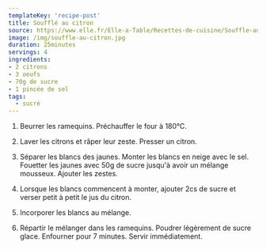 ```yaml
---
templateKey: 'recipe-post'
title: Soufflé au citron
source: https://www.elle.fr/Elle-a-Table/Recettes-de-cuisine/Souffle-au-citron-547798
image: /img/souffle-au-citron.jpg
duration: 25minutes
servings: 4
ingredients:
- 2 citrons
- 3 oeufs
- 70g de sucre
- 1 pincée de sel
tags:
  - sucré
---
```

1. Beurrer les ramequins. Préchauffer le four à 180°C.

2. Laver les citrons et râper leur zeste. Presser un citron.

3. Séparer les blancs des jaunes. Monter les blancs en neige avec le sel. Fouetter les jaunes avec 50g de sucre jusqu'à avoir un mélange mousseux. Ajouter les zestes.

4. Lorsque les blancs commencent à monter, ajouter 2cs de sucre et verser petit à petit le jus du citron.

5. Incorporer les blancs au mélange. 

6. Répartir le mélanger dans les ramequins. Poudrer légèrement de sucre glace. Enfourner pour 7 minutes. Servir immédiatement.

